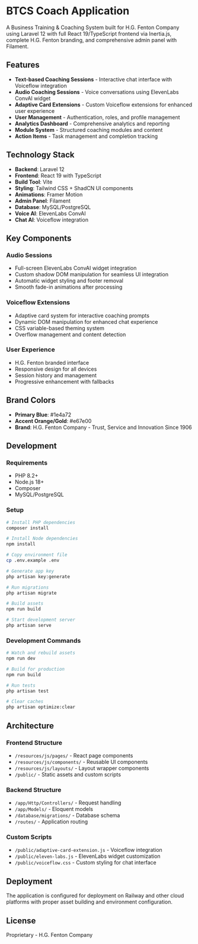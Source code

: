 # BTCS Coach Application

A Business Training & Coaching System built for H.G. Fenton Company using Laravel 12 with full React 19/TypeScript frontend via Inertia.js, complete H.G. Fenton branding, and comprehensive admin panel with Filament.

## Features

- **Text-based Coaching Sessions** - Interactive chat interface with Voiceflow integration
- **Audio Coaching Sessions** - Voice conversations using ElevenLabs ConvAI widget
- **Adaptive Card Extensions** - Custom Voiceflow extensions for enhanced user experience
- **User Management** - Authentication, roles, and profile management
- **Analytics Dashboard** - Comprehensive analytics and reporting
- **Module System** - Structured coaching modules and content
- **Action Items** - Task management and completion tracking

## Technology Stack

- **Backend**: Laravel 12
- **Frontend**: React 19 with TypeScript
- **Build Tool**: Vite
- **Styling**: Tailwind CSS + ShadCN UI components
- **Animations**: Framer Motion
- **Admin Panel**: Filament
- **Database**: MySQL/PostgreSQL
- **Voice AI**: ElevenLabs ConvAI
- **Chat AI**: Voiceflow integration

## Key Components

### Audio Sessions
- Full-screen ElevenLabs ConvAI widget integration
- Custom shadow DOM manipulation for seamless UI integration
- Automatic widget styling and footer removal
- Smooth fade-in animations after processing

### Voiceflow Extensions
- Adaptive card system for interactive coaching prompts
- Dynamic DOM manipulation for enhanced chat experience
- CSS variable-based theming system
- Overflow management and content detection

### User Experience
- H.G. Fenton branded interface
- Responsive design for all devices
- Session history and management
- Progressive enhancement with fallbacks

## Brand Colors

- **Primary Blue**: #1e4a72
- **Accent Orange/Gold**: #e67e00
- **Brand**: H.G. Fenton Company - Trust, Service and Innovation Since 1906

## Development

### Requirements
- PHP 8.2+
- Node.js 18+
- Composer
- MySQL/PostgreSQL

### Setup
```bash
# Install PHP dependencies
composer install

# Install Node dependencies
npm install

# Copy environment file
cp .env.example .env

# Generate app key
php artisan key:generate

# Run migrations
php artisan migrate

# Build assets
npm run build

# Start development server
php artisan serve
```

### Development Commands
```bash
# Watch and rebuild assets
npm run dev

# Build for production
npm run build

# Run tests
php artisan test

# Clear caches
php artisan optimize:clear
```

## Architecture

### Frontend Structure
- `/resources/js/pages/` - React page components
- `/resources/js/components/` - Reusable UI components
- `/resources/js/layouts/` - Layout wrapper components
- `/public/` - Static assets and custom scripts

### Backend Structure
- `/app/Http/Controllers/` - Request handling
- `/app/Models/` - Eloquent models
- `/database/migrations/` - Database schema
- `/routes/` - Application routing

### Custom Scripts
- `/public/adaptive-card-extension.js` - Voiceflow integration
- `/public/eleven-labs.js` - ElevenLabs widget customization
- `/public/voiceflow.css` - Custom styling for chat interface

## Deployment

The application is configured for deployment on Railway and other cloud platforms with proper asset building and environment configuration.

## License

Proprietary - H.G. Fenton Company